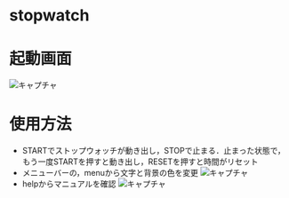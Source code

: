 # stopwatch
# 起動画面
![キャプチャ](https://github.com/mikita930/stopwatch/assets/134924913/cd72c8f2-7e37-42f3-a65c-813bcb53834c)
# 使用方法
* STARTでストップウォッチが動き出し，STOPで止まる．止まった状態で，もう一度STARTを押すと動き出し，RESETを押すと時間がリセット
* メニューバーの，menuから文字と背景の色を変更
![キャプチャ](https://github.com/mikita930/stopwatch/assets/134924913/c1a66762-1c81-4dd7-997b-863a83009efb)
* helpからマニュアルを確認
![キャプチャ](https://github.com/mikita930/stopwatch/assets/134924913/0385b141-4e22-47e2-b33d-5d8355fbc4d9)
